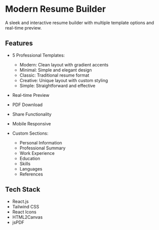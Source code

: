 # Modern Resume Builder

A sleek and interactive resume builder with multiple template options and real-time preview.

## Features

- 5 Professional Templates:
  - Modern: Clean layout with gradient accents
  - Minimal: Simple and elegant design
  - Classic: Traditional resume format
  - Creative: Unique layout with custom styling
  - Simple: Straightforward and effective

- Real-time Preview
- PDF Download
- Share Functionality
- Mobile Responsive
- Custom Sections:
  - Personal Information
  - Professional Summary
  - Work Experience
  - Education
  - Skills
  - Languages
  - References

## Tech Stack

- React.js
- Tailwind CSS
- React Icons
- HTML2Canvas
- jsPDF